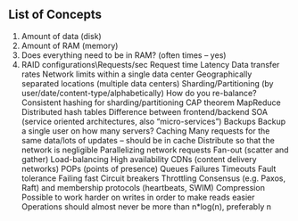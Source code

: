 ## List of Concepts

1. Amount of data (disk)
2. Amount of RAM (memory)
3. Does everything need to be in RAM? (often times – yes)
4. RAID configurations\Requests/sec
Request time
Latency
Data transfer rates
Network limits within a single data center
Geographically separated locations (multiple data centers)
Sharding/Partitioning (by user/date/content-type/alphabetically)
How do you re-balance?
Consistent hashing for sharding/partitioning
CAP theorem
MapReduce
Distributed hash tables
Difference between frontend/backend
SOA (service oriented architectures, also “micro-services”)
Backups
Backup a single user on how many servers?
Caching
Many requests for the same data/lots of updates – should be in cache
Distribute so that the network is negligible
Parallelizing network requests
Fan-out (scatter and gather)
Load-balancing
High availability
CDNs (content delivery networks)
POPs (points of presence)
Queues
Failures
Timeouts
Fault tolerance
Failing fast
Circuit breakers
Throttling
Consensus (e.g. Paxos, Raft) and membership protocols (heartbeats, SWIM)
Compression
Possible to work harder on writes in order to make reads easier
Operations should almost never be more than n*log(n), preferably n